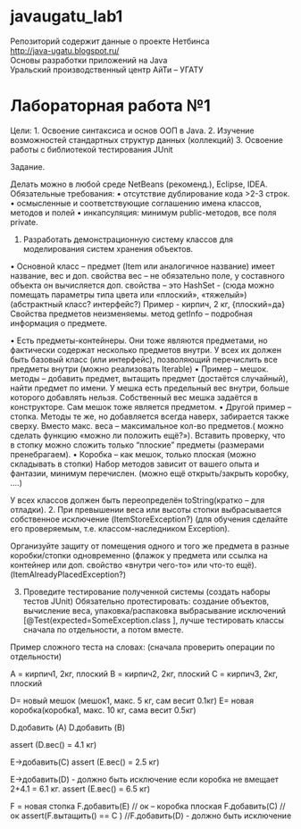 # javaugatu_lab1
Репозиторий содержит данные о проекте Нетбинса <br>
http://java-ugatu.blogspot.ru/
<br>Основы разработки приложений на Java
<br>Уральский производственный центр АйТи – УГАТУ
<br><h1>Лабораторная работа №1</h1>

Цели: 	1. Освоение синтаксиса и основ ООП в Java. 
	2. Изучение возможностей стандартных структур данных (коллекций)
	3. Освоение работы с библиотекой тестирования JUnit

Задание.

Делать можно в любой среде NetBeans (рекоменд.), Eclipse, IDEA.
Обязательные требования:
•	отсутствие дублирование кода >2-3 строк.
•	осмысленные и соответствующие соглашению имена классов, методов и полей
•	инкапсуляция: минимум public-методов, все поля private.

1. 	Разработать демонстрационную систему классов для моделирования систем хранения объектов.

•	Основной класс – предмет (Item или аналогичное название)
имеет название, вес и доп. свойства 
вес – не обязательно поле, у составного объекта он вычисляется
доп. свойства – это HashSet<String> - (сюда можно помещать параметры типа цвета или  «плоский», «тяжелый»)
(абстрактный класс? интерфейс?)
Пример - кирпич, 2 кг,  {плоский=да}
Свойства предметов неизменяемы.
метод getInfo – подробная информация о предмете.

•	Есть предметы-контейнеры. Они тоже являются предметами, но фактически содержат несколько предметов внутри. У всех их должен быть базовый класс (или интерфейс), позволяющий перечислить все предметы внутри (можно реализовать Iterable<Item>)
•	Пример – мешок. методы – добавить предмет, вытащить предмет (достаётся случайный), найти предмет по имени. У мешка есть предельный вес внутри, больше которого добавлять нельзя. Собственный вес мешка задаётся в конструкторе.
Cам мешок тоже является предметом.
•	Другой пример – стопка. Методы те же, но добавляется всегда наверх, забирается также сверху. Вместо макс. веса – максимальное кол-во предметов.( можно сделать функцию «можно ли положить ещё?»). 
Вставить проверку, что в стопку можно сложить только “плоские” предметы (размерами пренебрагаем).
•	Коробка –  как мешок, только плоская (можно складывать в стопки)
Набор методов зависит от вашего опыта и фантазии, минимум перечислен.
(можно ещё открыть/закрыть коробку, ….)

У всех классов должен быть переопределён toString(кратко – для отладки). 
2.	При превышении веса или высоты стопки выбрасывается собственное исключение (ItemStoreException?) (для обучения сделайте его проверяемым, т.е. классом-наследником Exception).
	
Организуйте защиту от помещения одного и того же предмета в разные коробки/стопки одновременно (флажок у предмета или ссылка на контейнер или доп. свойство «внутри чего-то» или что-то ещё). (ItemAlreadyPlacedException?)

3.	Проведите тестирование полученной системы (создать наборы тестов JUnit) 
Обязательно протестировать: создание объектов,  вычисление веса, упаковка/распаковка выбрасывание исключений [@Test(expected=SomeException.class ], лучше тестировать классы сначала по отдельности, а потом вместе.

Пример сложного теста на словах:
(сначала проверить операции по отдельности)

A = кирпич1, 2кг, плоский
B = кирпич2, 2кг, плоский
C = кирпич3, 2кг, плоский

D= новый мешок (мешок1, макс. 5 кг, сам весит 0.1кг)
E= новая коробка(коробка1, макс. 10 кг,  сама весит 0.5кг)

D.добавить (A)
D.добавить (B)

assert (D.вес() = 4.1 кг)

E->добавить(C)
assert (E.вес() = 2.5 кг)

E->добавить(D)  - должно быть исключение если коробка не вмещает 2+4.1 = 6.1 кг.
assert (E.вес() = 6.5 кг)

F = новая стопка 
F.добавить(E)  // ок – коробка плоская
F.добавить(С)  // ок 
assert(F.вытащить()  == С )
//F.добавить(D)    - должно быть исключение

